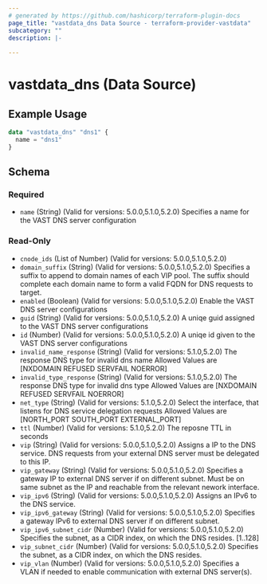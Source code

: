 ```yaml
---
# generated by https://github.com/hashicorp/terraform-plugin-docs
page_title: "vastdata_dns Data Source - terraform-provider-vastdata"
subcategory: ""
description: |-
  
---
```


# vastdata_dns (Data Source)



## Example Usage

```terraform
data "vastdata_dns" "dns1" {
  name = "dns1"
}
```

<!-- schema generated by tfplugindocs -->
## Schema

### Required

- `name` (String) (Valid for versions: 5.0.0,5.1.0,5.2.0) Specifies a name for the VAST DNS server configuration

### Read-Only

- `cnode_ids` (List of Number) (Valid for versions: 5.0.0,5.1.0,5.2.0)
- `domain_suffix` (String) (Valid for versions: 5.0.0,5.1.0,5.2.0) Specifies a suffix to append to domain names of each VIP pool. The suffix should complete each domain name to form a valid FQDN for DNS requests to target.
- `enabled` (Boolean) (Valid for versions: 5.0.0,5.1.0,5.2.0) Enable the VAST DNS server configurations
- `guid` (String) (Valid for versions: 5.0.0,5.1.0,5.2.0) A uniqe guid assigned to the VAST DNS server configurations
- `id` (Number) (Valid for versions: 5.0.0,5.1.0,5.2.0) A uniqe id given to the VAST DNS server configurations
- `invalid_name_response` (String) (Valid for versions: 5.1.0,5.2.0) The response DNS type for invalid dns name Allowed Values are [NXDOMAIN REFUSED SERVFAIL NOERROR]
- `invalid_type_response` (String) (Valid for versions: 5.1.0,5.2.0) The response DNS type for invalid dns type Allowed Values are [NXDOMAIN REFUSED SERVFAIL NOERROR]
- `net_type` (String) (Valid for versions: 5.1.0,5.2.0) Select the interface, that listens for DNS service delegation requests Allowed Values are [NORTH_PORT SOUTH_PORT EXTERNAL_PORT]
- `ttl` (Number) (Valid for versions: 5.1.0,5.2.0) The reposne TTL in seconds
- `vip` (String) (Valid for versions: 5.0.0,5.1.0,5.2.0) Assigns a IP to the DNS service. DNS requests from your external DNS server must be delegated to this IP.
- `vip_gateway` (String) (Valid for versions: 5.0.0,5.1.0,5.2.0) Specifies a gateway IP to external DNS server if on different subnet. Must be on same subnet as the IP and reachable from the relevant nework interface.
- `vip_ipv6` (String) (Valid for versions: 5.0.0,5.1.0,5.2.0) Assigns an IPv6 to the DNS service.
- `vip_ipv6_gateway` (String) (Valid for versions: 5.0.0,5.1.0,5.2.0) Specifies a gateway IPv6 to external DNS server if on different subnet.
- `vip_ipv6_subnet_cidr` (Number) (Valid for versions: 5.0.0,5.1.0,5.2.0) Specifies the subnet, as a CIDR index, on which the DNS resides. [1..128]
- `vip_subnet_cidr` (Number) (Valid for versions: 5.0.0,5.1.0,5.2.0) Specifies the subnet, as a CIDR index, on which the DNS resides.
- `vip_vlan` (Number) (Valid for versions: 5.0.0,5.1.0,5.2.0) Specifies a VLAN if needed to enable communication with external DNS server(s).
